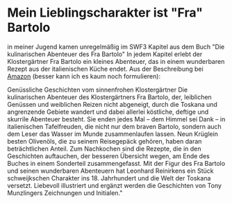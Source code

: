 # Mein Lieblingscharakter ist "Fra" Bartolo
in meiner Jugend kamen unregelmäßig im SWF3 Kapitel aus dem Buch "Die kulinarischen Abenteuer des Fra Bartolo"
In jedem Kapitel erlebt der Klostergärtner Fra Bartolo ein kleines Abenteuer, das in einem wunderbaren Rezept aus der italienischen Küche endet.
Aus der Beschreibung bei [Amazon](https://www.amazon.de/dp/3775006966?tag=duc03-21&linkCode=osi&th=1&psc=1) (besser kann ich es kaum noch formulieren):

Genüssliche Geschichten vom sinnenfrohen Klostergärtner Die kulinarischen Abenteuer des Klostergärtners Fra Bartolo, der, leiblichen Genüssen und weiblichen Reizen nicht abgeneigt, durch die Toskana und angrenzende Gebiete wandert und dabei allerlei köstliche, deftige und skurrile Abenteuer besteht. 
Sie enden jedes Mal – dem Himmel sei Dank – in italienischen Tafelfreuden, die nicht nur dem braven Bartolo, sondern auch dem Leser das Wasser im Munde zusammenlaufen lassen. 
Neun Krüglein besten Olivenöls, die zu seinem Reisegepäck gehören, haben daran beträchtlichen Anteil. Zum Nachkochen sind die Rezepte, die in den Geschichten auftauchen, der besseren Übersicht wegen, am Ende des Buches in einem Sonderteil zusammengefasst. 
Mit der Figur des Fra Bartolo und seinen wunderbaren Abenteuern hat Leonhard Reinirkens ein Stück schweijkschen Charakter ins 18. Jahrhundert und die Welt der Toskana versetzt. Liebevoll illustriert und ergänzt werden die Geschichten von Tony Munzlingers Zeichnungen und Initialen."
